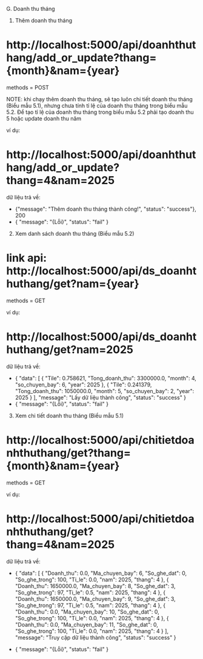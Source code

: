 G. Doanh thu tháng


1. Thêm doanh thu tháng 
# http://localhost:5000/api/doanhthuthang/add_or_update?thang={month}&nam={year}

methods = POST

NOTE: khi chạy thêm doanh thu tháng, sẽ tạo luôn chi tiết doanh thu tháng (Biểu mẫu 5.1), nhưng chưa tính tỉ lệ của doanh thu tháng trong biểu mẫu 5.2. Để tạo tỉ lệ của doanh thu tháng trong biểu mẫu 5.2 phải tạo doanh thu 5 hoặc update doanh thu năm

ví dụ:
# http://localhost:5000/api/doanhthuthang/add_or_update?thang=4&nam=2025

dữ liệu trả về:
- {"message": "Thêm doanh thu tháng thành công!", "status": "success"}, 200
- {
    "message": "{Lỗi}",
    "status": "fail"
}



2. Xem danh sách doanh thu tháng (Biểu mẫu 5.2)
# link api: http://localhost:5000/api/ds_doanhthuthang/get?nam={year}
methods = GET

ví dụ: 
# http://localhost:5000/api/ds_doanhthuthang/get?nam=2025

dữ liệu trả về:
- {
    "data": [
        {
            "Tile": 0.758621,
            "Tong_doanh_thu": 3300000.0,
            "month": 4,
            "so_chuyen_bay": 6,
            "year": 2025
        },
        {
            "Tile": 0.241379,
            "Tong_doanh_thu": 1050000.0,
            "month": 5,
            "so_chuyen_bay": 2,
            "year": 2025
        }
    ],
    "message": "Lấy dữ liệu thành công",
    "status": "success"
}
- {
    "message": "{Lỗi}",
    "status": "fail"
}



3. Xem chi tiết doanh thu tháng (Biểu mẫu 5.1)

# http://localhost:5000/api/chitietdoanhthuthang/get?thang={month}&nam={year}

methods = GET

ví dụ:
# http://localhost:5000/api/chitietdoanhthuthang/get?thang=4&nam=2025
dữ liệu trả về:

- {
    "data": [
        {
            "Doanh_thu": 0.0,
            "Ma_chuyen_bay": 6,
            "So_ghe_dat": 0,
            "So_ghe_trong": 100,
            "Ti_le": 0.0,
            "nam": 2025,
            "thang": 4
        },
        {
            "Doanh_thu": 1650000.0,
            "Ma_chuyen_bay": 8,
            "So_ghe_dat": 3,
            "So_ghe_trong": 97,
            "Ti_le": 0.5,
            "nam": 2025,
            "thang": 4
        },
        {
            "Doanh_thu": 1650000.0,
            "Ma_chuyen_bay": 9,
            "So_ghe_dat": 3,
            "So_ghe_trong": 97,
            "Ti_le": 0.5,
            "nam": 2025,
            "thang": 4
        },
        {
            "Doanh_thu": 0.0,
            "Ma_chuyen_bay": 10,
            "So_ghe_dat": 0,
            "So_ghe_trong": 100,
            "Ti_le": 0.0,
            "nam": 2025,
            "thang": 4
        },
        {
            "Doanh_thu": 0.0,
            "Ma_chuyen_bay": 11,
            "So_ghe_dat": 0,
            "So_ghe_trong": 100,
            "Ti_le": 0.0,
            "nam": 2025,
            "thang": 4
        }
    ],
    "message": "Truy cập dữ liệu thành công",
    "status": "success"
}


- {
    "message": "{Lỗi}",
    "status": "fail"
}